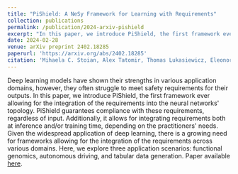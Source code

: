 ```yaml
---
title: "PiShield: A NeSy Framework for Learning with Requirements"
collection: publications
permalink: /publication/2024-arxiv-pishield
excerpt: "In this paper, we introduce PiShield, the first framework ever allowing for the integration of (propositional or linear) requirements into the neural networks' topology. PiShield guarantees compliance with these requirements, regardless of input."
date: 2024-02-28
venue: arXiv preprint 2402.18285
paperurl: 'https://arxiv.org/abs/2402.18285'
citation: 'Mihaela C. Stoian, Alex Tatomir, Thomas Lukasiewicz, Eleonora Giunchiglia. PiShield: A NeSy Framework for Learning with Requirements. arXiv preprint 2402.18285, 2024.'
---
```


Deep learning models have shown their strengths in various application domains, however, they often struggle to meet safety requirements for their outputs. In this paper, we introduce PiShield, the first framework ever allowing for the integration of the requirements into the neural networks' topology. PiShield guarantees compliance with these requirements, regardless of input. Additionally, it allows for integrating requirements both at inference and/or training time, depending on the practitioners' needs. Given the widespread application of deep learning, there is a growing need for frameworks allowing for the integration of the requirements across various domains. Here, we explore three application scenarios: functional genomics, autonomous driving, and tabular data generation. 
Paper available [here](https://arxiv.org/abs/2402.18285).

